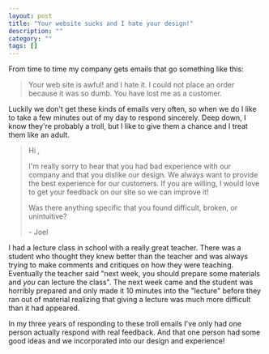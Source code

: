 ```yaml
---
layout: post
title: "Your website sucks and I hate your design!"
description: ""
category: ""
tags: []
---
```


From time to time my company gets emails that go something like this:

> Your web site is awful! and I hate it. I could not place an order because it was so dumb. You have lost me as a customer.

Luckily we don't get these kinds of emails very often, so when we do I like to take a few minutes out of my day to respond sincerely. Deep down, I know they're probably a troll, but I like to give them a chance and I treat them like an adult.

> Hi <name>,
>
> I'm really sorry to hear that you had bad experience with our company and that you dislike our design. We always want to provide the best experience for our customers. If you are willing, I would love to get your feedback on our site so we can improve it!
>
> Was there anything specific that you found difficult, broken, or unintuitive?
>
> \- Joel

I had a lecture class in school with a really great teacher. There was a student who thought they knew better than the teacher and was always trying to make comments and critiques on how they were teaching. Eventually the teacher said "next week, you should prepare some materials and *you* can lecture the class". The next week came and the student was horribly prepared and only made it 10 minutes into the "lecture" before they ran out of material realizing that giving a lecture was much more difficult than it had appeared.

In my three years of responding to these troll emails I've only had one person actually respond with real feedback. And that one person had some good ideas and we incorporated into our design and experience!
